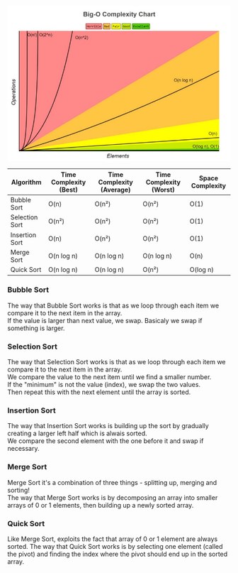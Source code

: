 ![BigO](BigOChart.jpeg)

Algorithm    | Time Complexity (Best) | Time Complexity (Average) | Time Complexity (Worst) | Space Complexity
------------ | ------------- | ------------- | ------------- | -------------
Bubble Sort    | O(n)  | O(n²) | O(n²) | O(1)
Selection Sort | O(n²) | O(n²) | O(n²) | O(1)
Insertion Sort | O(n)  | O(n²) | O(n²) | O(1)
Merge Sort     | O(n log n) | O(n log n) | O(n log n) | O(n)
Quick Sort     | O(n log n) | O(n log n) | O(n²) | O(log n)


### Bubble Sort
The way that Bubble Sort works is that as we loop through each item we compare it to the next item in the array.  
If the value is larger than next value, we swap. Basicaly we swap if something is larger.

### Selection Sort
The way that Selection Sort works is that as we loop through each item we compare it to the next item in the array.  
We compare the value to the next item until we find a smaller number.  
If the "minimum" is not the value (index), we swap the two values.  
Then repeat this with the next element until the array is sorted.  

### Insertion Sort
The way that Insertion Sort works is building up the sort by gradually creating a larger left half which is alwais sorted.  
We compare the second element with the one before it and swap if necessary.

### Merge Sort
Merge Sort it's a combination of three things - splitting up, merging and sorting!  
The way that Merge Sort works is by decomposing an array into smaller arrays of 0 or 1 elements, then building up a newly sorted array.  

### Quick Sort
Like Merge Sort, exploits the fact that array of 0 or 1 element are always sorted.
The way that Quick Sort works is by selecting one element (called the pivot) and finding the index where the pivot should end up in the sorted array.